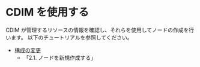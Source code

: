 # CDIM を使用する

CDIM が管理するリソースの情報を確認し、それらを使用してノードの作成を行います。
以下のチュートリアルを参照してください。

- [構成の変更](../../../tutorial/ja/layout/README.md)
  - 「2.1. ノードを新規作成する」
